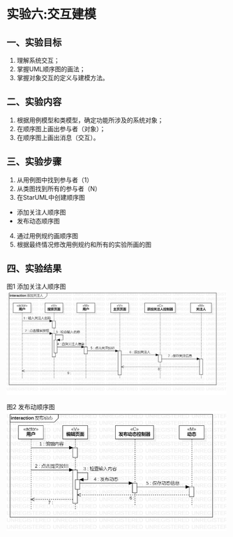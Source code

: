 # 实验六:交互建模

## 一、实验目标

1. 理解系统交互；
2. 掌握UML顺序图的画法；
3. 掌握对象交互的定义与建模方法。


## 二、实验内容

1. 根据用例模型和类模型，确定功能所涉及的系统对象；
2. 在顺序图上画出参与者（对象）；
3. 在顺序图上画出消息（交互）。


## 三、实验步骤

1. 从用例图中找到参与者（1）
2. 从类图找到所有的参与者（N）
3. 在StarUML中创建顺序图
  - 添加关注人顺序图
  - 发布动态顺序图
4. 通过用例规约画顺序图
5. 根据最终情况修改用例规约和所有的实验所画的图


## 四、实验结果

图1 添加关注人顺序图  
![顺序图](./lab5_model4.jpg)

图2 发布动顺序图  
![顺序图](./lab5_model5.jpg)